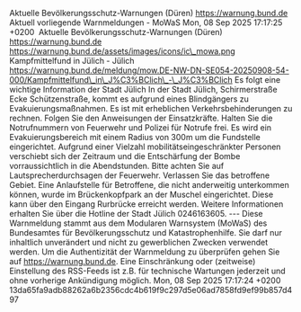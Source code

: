 Aktuelle Bevölkerungsschutz-Warnungen (Düren) https://warnung.bund.de Aktuell vorliegende Warnmeldungen - MoWaS Mon, 08 Sep 2025 17:17:25 +0200 ![]() Aktuelle Bevölkerungsschutz-Warnungen (Düren) https://warnung.bund.de https://warnung.bund.de/assets/images/icons/ic\_mowa.png Kampfmittelfund in Jülich - Jülich https://warnung.bund.de/meldung/mow.DE-NW-DN-SE054-20250908-54-000/Kampfmittelfund\_in\_J%C3%BClich\_-\_J%C3%BClich Es folgt eine wichtige Information der Stadt Jülich In der Stadt Jülich, Schirmerstraße Ecke Schützenstraße, kommt es aufgrund eines Blindgängers zu Evakuierungsmaßnahmen. Es ist mit erheblichen Verkehrsbehinderungen zu rechnen.
Folgen Sie den Anweisungen der Einsatzkräfte. Halten Sie die Notrufnummern von Feuerwehr und Polizei für Notrufe frei. Es wird ein Evakuierungsbereich mit einem Radius von 300m um die Fundstelle eingerichtet. Aufgrund einer Vielzahl mobilitätseingeschränkter Personen verschiebt sich der Zeitraum und die Entschärfung der Bombe vorraussichtlich in die Abendstunden.
Bitte achten Sie auf Lautsprecherdurchsagen der Feuerwehr.
Verlassen Sie das betroffene Gebiet. Eine Anlaufstelle für Betroffene, die nicht anderweitig unterkommen können, wurde im Brückenkopfpark an der Muschel eingerichtet. Diese kann über den Eingang Rurbrücke erreicht werden.
Weitere Informationen erhalten Sie über die Hotline der Stadt Jülich 0246163605. ---
Diese Warnmeldung stammt aus dem Modularen Warnsystem (MoWaS) des Bundesamtes für Bevölkerungsschutz und Katastrophenhilfe.
Sie darf nur inhaltlich unverändert und nicht zu gewerblichen Zwecken verwendet werden.
Um die Authentizität der Warnmeldung zu überprüfen gehen Sie auf https://warnung.bund.de.
Eine Einschränkung oder (zeitweise) Einstellung des RSS-Feeds ist z.B. für technische Wartungen jederzeit und ohne vorherige Ankündigung möglich. Mon, 08 Sep 2025 17:17:24 +0200 13da65fa9adb88262a6b2356cdc4b619f9c297d5e06ad7858fd9ef99b857d497
